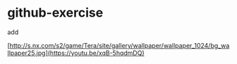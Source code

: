 # github-exercise

add


[http://s.nx.com/s2/game/Tera/site/gallery/wallpaper/wallpaper_1024/bg_wallpaper25.jpg](https://youtu.be/xqB-5hqdmDQ)








